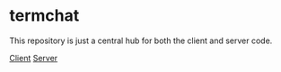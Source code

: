 # termchat

This repository is just a central hub for both the client and server code.

[Client](https://github.com/darrkenn/termchat_client)
[Server](https://github.com/darrkenn/termchat_server)
